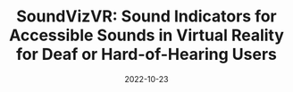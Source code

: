 ---
title: "SoundVizVR: Sound Indicators for Accessible Sounds in Virtual Reality for Deaf or Hard-of-Hearing Users"
collection: publications
category: conferences
excerpt: ''
date: 2022-10-23
venue: 'Conference on Computers and Accessibility (ASSETS’22)'
venue_short: "ASSETS’22"
header:
    teaser: '/teasers/2022-assets-soundvizvr.png'
slidesurl: ''
paperurl: 'https://dl.acm.org/doi/abs/10.1145/3517428.3544817'
videourl: 'https://www.youtube.com/watch?v=Yn1pe2mMHnA&t=7s'
codeurl: 'https://github.com/Reedo0910/Sound-VR2/releases/tag/v2.6.2'
authors: '**Ziming Li**, Shannon Connell, Wendy Dannels, Roshan L. Peiris'
---